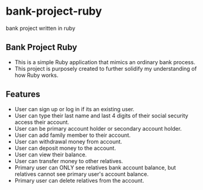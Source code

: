 # bank-project-ruby
bank project written in ruby

Bank Project Ruby
------------------
* This is a simple Ruby application that mimics an ordinary bank process. 
* This project is purposely created to further solidify my understanding of how Ruby works. 

Features
-------------
* User can sign up or log in if its an existing user. 
* User can type their last name and last 4 digits of their social security access their account.
* User can be primary account holder or secondary account holder. 
* User can add family member to their account.
* User can withdrawal money from account.
* User can deposit money to the account.
* User can view their balance.
* User can transfer money to other relatives.
* Primary user can ONLY see relatives bank account balance, but relatives cannot see primary user's account balance.
* Primary user can delete relatives from the account.
